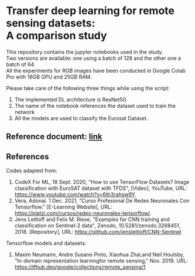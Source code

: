 # Transfer deep learning for remote sensing datasets: <br/> A comparison study

This repository contains the jupyter notebooks used in the study. <br/>
Two versions are available: one using a batch of 128 and the other one a batch of 64. <br/>
All the experiments for RGB images have been conducted in Google  Colab  Pro  with  16GB  GPU  and  25GB  RAM.

Please take care of the following three things while using the script:<br/>
1. The implemented DL architecture is ResNet50. <br/>
2. The name of the notebook references the dataset used to train the network <br/>
3. All the models are used to classify the Eurosat Dataset. <br/>

## Reference document: [link](link)

## References

Codes adapted from:
1. CodeX For ML, 18 Sept. 2020, "How to use TensorFlow Datasets? Image classification with EuroSAT dataset with TFDS", [Video], YouTube, URL: https://www.youtube.com/watch?v=6th3rahsw9Y.
2. Vera, Adonaí. 1 Dec. 2021, “Curso Profesional De Redes Neuronales Con Tensorflow.” [E-Learning Website], URL: https://platzi.com/cursos/redes-neuronales-tensorflow/. 
3. Jens Leitloff and Felix M. Riese, "Examples for CNN training and classification on Sentinel-2 data", Zenodo, 10.5281/zenodo.3268451, 2018. [Repository], URL: https://github.com/jensleitloff/CNN-Sentinel


Tensorflow models and datasets:
1. Maxim Neumann, Andre Susano Pinto, Xiaohua Zhai,and Neil Houlsby,   “In-domain representation learningfor remote sensing,” Nov. 2019. URL: https://tfhub.dev/google/collections/remote_sensing/1
